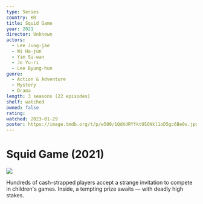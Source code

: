 ```yaml
---
type: Series
country: KR
title: Squid Game
year: 2021
director: Unknown
actors:
  - Lee Jung-jae
  - Wi Ha-jun
  - Yim Si-wan
  - Jo Yu-ri
  - Lee Byung-hun
genre:
  - Action & Adventure
  - Mystery
  - Drama
length: 3 seasons (22 episodes)
shelf: watched
owned: false
rating:
watched: 2023-01-29
poster: https://image.tmdb.org/t/p/w500/1QdXdRYfktUSONkl1oD5gc6Be0s.jpg
---
```


# Squid Game (2021)

![](https://image.tmdb.org/t/p/w500/1QdXdRYfktUSONkl1oD5gc6Be0s.jpg)

Hundreds of cash-strapped players accept a strange invitation to compete in children's games. Inside, a tempting prize awaits — with deadly high stakes.